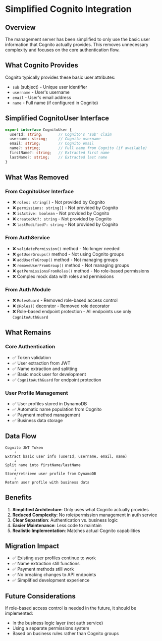 # Simplified Cognito Integration

## Overview

The management server has been simplified to only use the basic user information that Cognito actually provides. This removes unnecessary complexity and focuses on the core authentication flow.

## What Cognito Provides

Cognito typically provides these basic user attributes:
- `sub` (subject) - Unique user identifier
- `username` - User's username
- `email` - User's email address
- `name` - Full name (if configured in Cognito)

## Simplified CognitoUser Interface

```typescript
export interface CognitoUser {
  userId: string;       // Cognito's 'sub' claim
  username: string;     // Cognito username
  email: string;        // Cognito email
  name?: string;        // Full name from Cognito (if available)
  firstName?: string;   // Extracted first name
  lastName?: string;    // Extracted last name
}
```

## What Was Removed

### From CognitoUser Interface
- ❌ `roles: string[]` - Not provided by Cognito
- ❌ `permissions: string[]` - Not provided by Cognito
- ❌ `isActive: boolean` - Not provided by Cognito
- ❌ `createdAt?: string` - Not provided by Cognito
- ❌ `lastModified?: string` - Not provided by Cognito

### From AuthService
- ❌ `validatePermission()` method - No longer needed
- ❌ `getUserGroups()` method - Not using Cognito groups
- ❌ `addUserToGroup()` method - Not managing groups
- ❌ `removeUserFromGroup()` method - Not managing groups
- ❌ `getPermissionsFromRoles()` method - No role-based permissions
- ❌ Complex mock data with roles and permissions

### From Auth Module
- ❌ `RolesGuard` - Removed role-based access control
- ❌ `@Roles()` decorator - Removed role decorator
- ❌ Role-based endpoint protection - All endpoints use only `CognitoAuthGuard`

## What Remains

### Core Authentication
- ✅ Token validation
- ✅ User extraction from JWT
- ✅ Name extraction and splitting
- ✅ Basic mock user for development
- ✅ `CognitoAuthGuard` for endpoint protection

### User Profile Management
- ✅ User profiles stored in DynamoDB
- ✅ Automatic name population from Cognito
- ✅ Payment method management
- ✅ Business data storage

## Data Flow

```
Cognito JWT Token
    ↓
Extract basic user info (userId, username, email, name)
    ↓
Split name into firstName/lastName
    ↓
Store/retrieve user profile from DynamoDB
    ↓
Return user profile with business data
```

## Benefits

1. **Simplified Architecture**: Only uses what Cognito actually provides
2. **Reduced Complexity**: No role/permission management in auth service
3. **Clear Separation**: Authentication vs. business logic
4. **Easier Maintenance**: Less code to maintain
5. **Realistic Implementation**: Matches actual Cognito capabilities

## Migration Impact

- ✅ Existing user profiles continue to work
- ✅ Name extraction still functions
- ✅ Payment methods still work
- ✅ No breaking changes to API endpoints
- ✅ Simplified development experience

## Future Considerations

If role-based access control is needed in the future, it should be implemented:
- In the business logic layer (not auth service)
- Using a separate permissions system
- Based on business rules rather than Cognito groups 